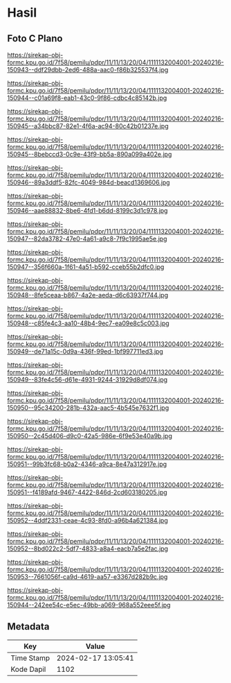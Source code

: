 # Hasil

## Foto C Plano

https://sirekap-obj-formc.kpu.go.id/7f58/pemilu/pdpr/11/11/13/20/04/1111132004001-20240216-150943--ddf29dbb-2ed6-488a-aac0-f86b325537f4.jpg

https://sirekap-obj-formc.kpu.go.id/7f58/pemilu/pdpr/11/11/13/20/04/1111132004001-20240216-150944--c01a69f8-eab1-43c0-9f86-cdbc4c85142b.jpg

https://sirekap-obj-formc.kpu.go.id/7f58/pemilu/pdpr/11/11/13/20/04/1111132004001-20240216-150945--a34bbc87-82e1-4f6a-ac94-80c42b01237e.jpg

https://sirekap-obj-formc.kpu.go.id/7f58/pemilu/pdpr/11/11/13/20/04/1111132004001-20240216-150945--8bebccd3-0c9e-43f9-bb5a-890a099a402e.jpg

https://sirekap-obj-formc.kpu.go.id/7f58/pemilu/pdpr/11/11/13/20/04/1111132004001-20240216-150946--89a3ddf5-82fc-4049-984d-beacd1369606.jpg

https://sirekap-obj-formc.kpu.go.id/7f58/pemilu/pdpr/11/11/13/20/04/1111132004001-20240216-150946--aae88832-8be6-4fd1-b6dd-8199c3d1c978.jpg

https://sirekap-obj-formc.kpu.go.id/7f58/pemilu/pdpr/11/11/13/20/04/1111132004001-20240216-150947--82da3782-47e0-4a61-a9c8-7f9c1995ae5e.jpg

https://sirekap-obj-formc.kpu.go.id/7f58/pemilu/pdpr/11/11/13/20/04/1111132004001-20240216-150947--356f660a-1f61-4a51-b592-cceb55b2dfc0.jpg

https://sirekap-obj-formc.kpu.go.id/7f58/pemilu/pdpr/11/11/13/20/04/1111132004001-20240216-150948--8fe5ceaa-b867-4a2e-aeda-d6c63937f744.jpg

https://sirekap-obj-formc.kpu.go.id/7f58/pemilu/pdpr/11/11/13/20/04/1111132004001-20240216-150948--c85fe4c3-aa10-48b4-9ec7-ea09e8c5c003.jpg

https://sirekap-obj-formc.kpu.go.id/7f58/pemilu/pdpr/11/11/13/20/04/1111132004001-20240216-150949--de71a15c-0d9a-436f-99ed-1bf997711ed3.jpg

https://sirekap-obj-formc.kpu.go.id/7f58/pemilu/pdpr/11/11/13/20/04/1111132004001-20240216-150949--83fe4c56-d61e-4931-9244-31929d8df074.jpg

https://sirekap-obj-formc.kpu.go.id/7f58/pemilu/pdpr/11/11/13/20/04/1111132004001-20240216-150950--95c34200-281b-432a-aac5-4b545e7632f1.jpg

https://sirekap-obj-formc.kpu.go.id/7f58/pemilu/pdpr/11/11/13/20/04/1111132004001-20240216-150950--2c45d406-d9c0-42a5-986e-6f9e53e40a9b.jpg

https://sirekap-obj-formc.kpu.go.id/7f58/pemilu/pdpr/11/11/13/20/04/1111132004001-20240216-150951--99b3fc68-b0a2-4346-a9ca-8e47a312917e.jpg

https://sirekap-obj-formc.kpu.go.id/7f58/pemilu/pdpr/11/11/13/20/04/1111132004001-20240216-150951--f4189afd-9467-4422-846d-2cd603180205.jpg

https://sirekap-obj-formc.kpu.go.id/7f58/pemilu/pdpr/11/11/13/20/04/1111132004001-20240216-150952--4ddf2331-ceae-4c93-8fd0-a96b4a621384.jpg

https://sirekap-obj-formc.kpu.go.id/7f58/pemilu/pdpr/11/11/13/20/04/1111132004001-20240216-150952--8bd022c2-5df7-4833-a8a4-eacb7a5e2fac.jpg

https://sirekap-obj-formc.kpu.go.id/7f58/pemilu/pdpr/11/11/13/20/04/1111132004001-20240216-150953--7661056f-ca9d-4619-aa57-e3367d282b9c.jpg

https://sirekap-obj-formc.kpu.go.id/7f58/pemilu/pdpr/11/11/13/20/04/1111132004001-20240216-150944--242ee54c-e5ec-49bb-a069-968a552eee5f.jpg


## Metadata

| Key        | Value               |
| ---------- | ------------------- |
| Time Stamp | 2024-02-17 13:05:41 |
| Kode Dapil | 1102                |



